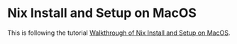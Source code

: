 # Nix Install and Setup on MacOS

This is following the tutorial [Walkthrough of Nix Install and Setup on MacOS](https://www.youtube.com/watch?v=LE5JR4JcvMg).
